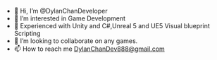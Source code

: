 - 👋 Hi, I’m @DylanChanDeveloper
- 👀 I’m interested in Game Development
- 🌱 Experienced with Unity and C#,Unreal 5 and UE5 Visual blueprint Scripting
- 💞️ I’m looking to collaborate on any games.
- 📫 How to reach me DylanChanDev888@gmail.com

<!---
DylanChanDeveloper/DylanChanDeveloper is a ✨ special ✨ repository because its `README.md` (this file) appears on your GitHub profile.
You can click the Preview link to take a look at your changes.
--->
